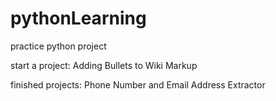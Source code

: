 # pythonLearning
practice python project

start a project: 
Adding Bullets to Wiki Markup

finished projects: 
Phone Number and Email Address Extractor
